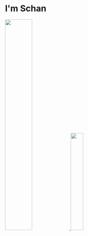 
# I'm Schan

<a href="s">
  <img src="https://github-readme-stats.vercel.app/api?username=s-chan-o&theme=tokyonight&show_icons=true" width="42%" />
</a>
<a href="https://github.com/s-chan-o/github-readme-stats">
    <img src="https://github-readme-stats.vercel.app/api/top-langs/?username=s-chan-o&layout=donut&show_icons=true&theme=material-palenight&hide_border=true&bg_color=20232a&icon_color=58A6FF&text_color=fff&title_color=58A6FF&count_private=true&exclude_repo=Face-Transfer-Application" width=28.5% />
</a> 
